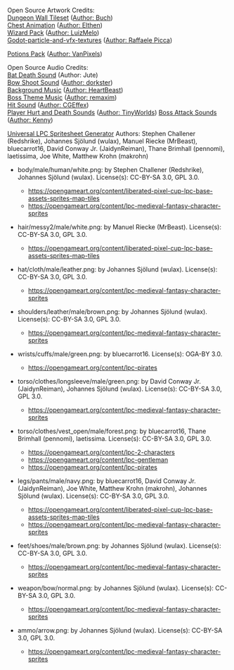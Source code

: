 Open Source Artwork Credits:  
[Dungeon Wall Tileset](https://opengameart.org/content/dungeon-tileset) ([Author: Buch](https://opengameart.org/users/buch))  
[Chest Animation](https://elthen.itch.io/pixel-art-destructible-objects) ([Author: Elthen](https://elthen.itch.io/))  
[Wizard Pack](https://luizmelo.itch.io/wizard-pack) ([Author: LuizMelo](https://luizmelo.itch.io/))  
[Godot-particle-and-vfx-textures](https://github.com/RPicster/Godot-particle-and-vfx-textures/) ([Author: Raffaele Picca](https://www.raffaelepicca.com/)) 

[Potions Pack](https://varipixels.itch.io/potions-sprites) ([Author: VanPixels](https://varipixels.itch.io/))  

Open Source Audio Credits:  
[Bat Death Sound](https://opengameart.org/content/items-door-fire-weapon-hits) (Author: Jute)  
[Bow Shoot Sound](https://opengameart.org/content/bow-arrow-shot) ([Author: dorkster](https://opengameart.org/users/dorkster))  
[Background Music](https://github.com/uheartbeast/youtube-tutorials/blob/master/Action%20RPG/Action%20RPG%20Resources.zip) ([Author: HeartBeast](https://www.youtube.com/channel/UCrHQNOyU1q6BFEfkNq2CYMA))  
[Boss Theme Music](https://opengameart.org/content/boss-theme) ([Author: remaxim](https://opengameart.org/users/remaxim))  
[Hit Sound](https://opengameart.org/content/punch-slap-n-kick) ([Author: CGEffex](https://freesound.org/people/CGEffex/))  
[Player Hurt and Death Sounds](https://opengameart.org/content/5-hit-sounds-dying) ([Author: TinyWorlds](https://opengameart.org/users/tinyworlds))
[Boss Attack Sounds](https://opengameart.org/content/63-digital-sound-effects-lasers-phasers-space-etc) ([Author: Kenny](https://opengameart.org/users/kenney))

[Universal LPC Spritesheet Generator](https://sanderfrenken.github.io/Universal-LPC-Spritesheet-Character-Generator/)
Authors: Stephen Challener (Redshrike), Johannes Sjölund (wulax), Manuel Riecke (MrBeast), bluecarrot16, David Conway Jr. (JaidynReiman), Thane Brimhall (pennomi), laetissima, Joe White, Matthew Krohn (makrohn)

- body/male/human/white.png: by Stephen Challener (Redshrike), Johannes Sjölund (wulax). License(s): CC-BY-SA 3.0, GPL 3.0. 
    - https://opengameart.org/content/liberated-pixel-cup-lpc-base-assets-sprites-map-tiles
    - https://opengameart.org/content/lpc-medieval-fantasy-character-sprites

- hair/messy2/male/white.png: by Manuel Riecke (MrBeast). License(s): CC-BY-SA 3.0, GPL 3.0. 
    - https://opengameart.org/content/liberated-pixel-cup-lpc-base-assets-sprites-map-tiles

- hat/cloth/male/leather.png: by Johannes Sjölund (wulax). License(s): CC-BY-SA 3.0, GPL 3.0. 
    - https://opengameart.org/content/lpc-medieval-fantasy-character-sprites

- shoulders/leather/male/brown.png: by Johannes Sjölund (wulax). License(s): CC-BY-SA 3.0, GPL 3.0. 
    - https://opengameart.org/content/lpc-medieval-fantasy-character-sprites

- wrists/cuffs/male/green.png: by bluecarrot16. License(s): OGA-BY 3.0. 
    - https://opengameart.org/content/lpc-pirates

- torso/clothes/longsleeve/male/green.png: by David Conway Jr. (JaidynReiman), Johannes Sjölund (wulax). License(s): CC-BY-SA 3.0, GPL 3.0. 
    - https://opengameart.org/content/lpc-medieval-fantasy-character-sprites

- torso/clothes/vest_open/male/forest.png: by bluecarrot16, Thane Brimhall (pennomi), laetissima. License(s): CC-BY-SA 3.0, GPL 3.0. 
    - https://opengameart.org/content/lpc-2-characters
    - https://opengameart.org/content/lpc-gentleman
    - https://opengameart.org/content/lpc-pirates

- legs/pants/male/navy.png: by bluecarrot16, David Conway Jr. (JaidynReiman), Joe White, Matthew Krohn (makrohn), Johannes Sjölund (wulax). License(s): CC-BY-SA 3.0, GPL 3.0. 
    - https://opengameart.org/content/liberated-pixel-cup-lpc-base-assets-sprites-map-tiles
    - https://opengameart.org/content/lpc-medieval-fantasy-character-sprites

- feet/shoes/male/brown.png: by Johannes Sjölund (wulax). License(s): CC-BY-SA 3.0, GPL 3.0. 
    - https://opengameart.org/content/lpc-medieval-fantasy-character-sprites

- weapon/bow/normal.png: by Johannes Sjölund (wulax). License(s): CC-BY-SA 3.0, GPL 3.0. 
    - https://opengameart.org/content/lpc-medieval-fantasy-character-sprites

- ammo/arrow.png: by Johannes Sjölund (wulax). License(s): CC-BY-SA 3.0, GPL 3.0. 
    - https://opengameart.org/content/lpc-medieval-fantasy-character-sprites
